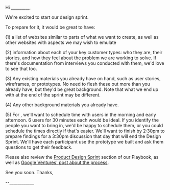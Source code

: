Hi _________,

We're excited to start our design sprint.

To prepare for it, it would be great to have:

(1) a list of websites similar to parts of what we want to create, as well as other websites with aspects we may wish to emulate

(2) information about each of your key customer types: who they are, their stories, and how they feel about the problem we are working to solve. If there's documentation from interviews you conducted with them, we'd love to see that too.

(3) Any existing materials you already have on hand, such as user stories, wireframes, or prototypes. No need to flesh these out more than you already have, but they'd be great background. Note that what we end up with at the end of the sprint may be different.

(4) Any other background materials you already have.

(5) For <date>, we'll want to schedule time with users in the morning and early afternoon. 6 users for 30 minutes each would be ideal. If you identify the people you want to bring in, we'd be happy to schedule them, or you could schedule the times directly if that's easier. We'll want to finish by 2:30pm to prepare findings for a 3:30pm discussion that day that will end the Design Sprint. We'll have each participant use the prototype we built and ask them questions to get their feedback.

Please also review the [Product Design Sprint](http://playbook.thoughtbot.com/#product-design-sprint) section of our Playbook, as well as [Google Ventures' post about the process](http://www.gv.com/lib/the-product-design-sprint-a-five-day-recipe-for-startups).

See you soon. Thanks,

--____________
